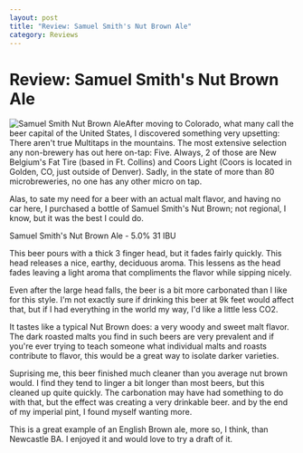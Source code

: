 ```yaml
---
layout: post
title: "Review: Samuel Smith's Nut Brown Ale"
category: Reviews
---
```


Review: Samuel Smith's Nut Brown Ale
====================================

![Samuel Smith Nut Brown Ale](http://sphotos.ak.fbcdn.net/hphotos-ak-snc6/hs032.snc6/166289_489068883336_542848336_5774014_3045495_n.jpg "Samuel Smith Nut Brown Ale")After moving to Colorado, what many call the beer capital of the United States, I discovered something very upsetting: There aren't true Multitaps in the mountains. The most extensive selection any non-brewery has out here on-tap: Five. Always, 2 of those are New Belgium's Fat Tire (based in Ft. Collins) and Coors Light (Coors is located in Golden, CO, just outside of Denver). Sadly, in the state of more than 80 microbreweries, no one has any other micro on tap.

Alas, to sate my need for a beer with an actual malt flavor, and having no car here, I purchased a bottle of Samuel Smith's Nut Brown; not regional, I know, but it was the best I could do.

Samuel Smith's Nut Brown Ale - 5.0% 31 IBU

This beer pours with a thick 3 finger head, but it fades fairly quickly. This head releases a nice, earthy, deciduous aroma. This lessens as the head fades leaving a light aroma that compliments the flavor while sipping nicely.

Even after the large head falls, the beer is a bit more carbonated than I like for this style. I'm not exactly sure if drinking this beer at 9k feet would affect that, but if I had everything in the world my way, I'd like a little less CO2.

It tastes like a typical Nut Brown does: a very woody and sweet malt flavor. The dark roasted malts you find in such beers are very prevalent and if you're ever trying to teach someone what individual malts and roasts contribute to flavor, this would be a great way to isolate darker varieties.

Suprising me, this beer finished much cleaner than you average nut brown would. I find they tend to linger a bit longer than most beers, but this cleaned up quite quickly. The carbonation may have had something to do with that, but the effect was creating a very drinkable beer. and by the end of my imperial pint, I found myself wanting more.

This is a great example of an English Brown ale, more so, I think, than Newcastle BA. I enjoyed it and would love to try a draft of it.